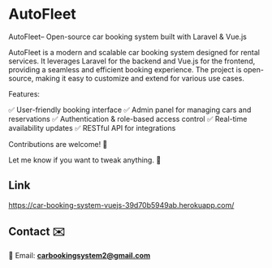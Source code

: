 # AutoFleet
AutoFleet– Open-source car booking system built with Laravel &amp; Vue.js

AutoFleet is a modern and scalable car booking system designed for rental services. It leverages Laravel for the backend and Vue.js for the frontend, providing a seamless and efficient booking experience. The project is open-source, making it easy to customize and extend for various use cases.

Features:

✅ User-friendly booking interface
✅ Admin panel for managing cars and reservations
✅ Authentication & role-based access control
✅ Real-time availability updates
✅ RESTful API for integrations

Contributions are welcome! 🚀

Let me know if you want to tweak anything. 🚀

## Link
https://car-booking-system-vuejs-39d70b5949ab.herokuapp.com/

## Contact ✉️  
📧 Email: **carbookingsystem2@gmail.com** 
